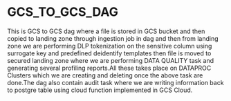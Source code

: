 # GCS_TO_GCS_DAG


This is GCS to GCS dag where a file is stored in GCS bucket and then copied to landing zone through ingestion job in dag and then from landing zone we are performing DLP tokenization on the sensitive column using surrogate key and predefined deidentify templates then file is moved to secured landing zone where we are performing DATA QUALITY task and generating several profiling reports.All these takes place on DATAPROC Clusters which we are creating and deleting once the above task are done.The dag also contain audit task where we are writing information back to postgre table using cloud function implemented in GCS Cloud.
